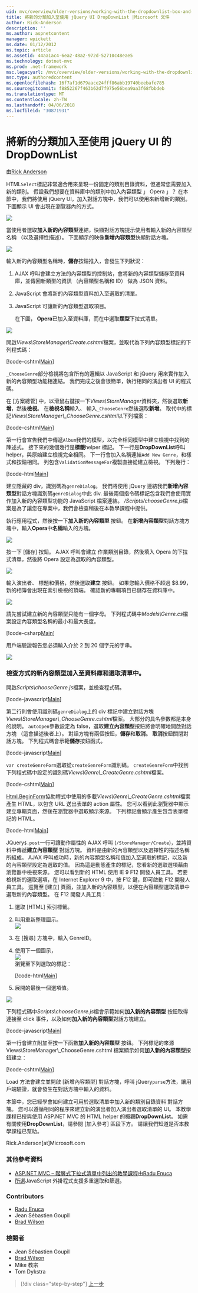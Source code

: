 ```yaml
---
uid: mvc/overview/older-versions/working-with-the-dropdownlist-box-and-jquery/adding-a-new-category-to-the-dropdownlist-using-jquery-ui
title: 將新的分類加入至使用 jQuery UI DropDownList |Microsoft 文件
author: Rick-Anderson
description: ''
ms.author: aspnetcontent
manager: wpickett
ms.date: 01/12/2012
ms.topic: article
ms.assetid: 44aa1ac4-6ea2-48a2-972d-52710c48eae5
ms.technology: dotnet-mvc
ms.prod: .net-framework
msc.legacyurl: /mvc/overview/older-versions/working-with-the-dropdownlist-box-and-jquery/adding-a-new-category-to-the-dropdownlist-using-jquery-ui
msc.type: authoredcontent
ms.openlocfilehash: 16f7af1d679aace24fff86abb19740beebafe785
ms.sourcegitcommit: f8852267f463b62d7f975e56bea9aa3f68fbbdeb
ms.translationtype: MT
ms.contentlocale: zh-TW
ms.lasthandoff: 04/06/2018
ms.locfileid: "30871931"
---
```

<a name="adding-a-new-category-to-the-dropdownlist-using-jquery-ui"></a>將新的分類加入至使用 jQuery UI 的 DropDownList
====================
由[Rick Anderson](https://github.com/Rick-Anderson)

HTML`Select`標記非常適合用來呈現一份固定的類別目錄資料，但通常您需要加入新的類別。 假設我們想要在資料庫中的類別中加入內容類型 」 Opera 」？ 在本節中，我們將使用 jQuery UI，加入對話方塊中，我們可以使用來新增新的類別。 下圖顯示 UI 會出現在瀏覽器內的方式。

![](adding-a-new-category-to-the-dropdownlist-using-jquery-ui/_static/image1.png)

當使用者選取**加入新的內容類型**連結，快顯對話方塊提示使用者輸入新的內容類型名稱 （以及選擇性描述）。 下面顯示的映像**新增內容類型**快顯對話方塊。

![](adding-a-new-category-to-the-dropdownlist-using-jquery-ui/_static/image2.png)

輸入新的內容類型名稱時，**儲存**按鈕推入，會發生下列狀況：

1. AJAX 呼叫會建立方法的內容類型的控制站，會將新的內容類型儲存至資料庫，並傳回新類型的資訊 （內容類型名稱和 ID） 做為 JSON 資料。
2. JavaScript 會將新的內容類型資料加入至選取的清單。
3. JavaScript 可讓新的內容類型選取項目。

   在下圖， **Opera**已加入至資料庫，而在中選取**類型**下拉式清單。 

![](adding-a-new-category-to-the-dropdownlist-using-jquery-ui/_static/image3.png)

開啟*Views\StoreManager\Create.cshtml*檔案，並取代為下列內容類型標記的下列程式碼：

[!code-cshtml[Main](adding-a-new-category-to-the-dropdownlist-using-jquery-ui/samples/sample1.cshtml)]

`_ChooseGenre`部分檢視將包含所有的邏輯以 JavaScript 和 jQuery 用來實作加入新的內容類型功能相連結。 我們完成之後會很簡單，執行相同的演出者 UI 的程式碼。

在 [方案總管] 中，以滑鼠右鍵按一下*Views\StoreManager*資料夾，然後選取**新增**，然後**檢視**。 在**檢視名稱**輸入、 輸入`_ChooseGenre`然後選取**新增**。 取代中的標記*Views\StoreManager\\_ChooseGenre.cshtml*以下列檔案：

[!code-cshtml[Main](adding-a-new-category-to-the-dropdownlist-using-jquery-ui/samples/sample2.cshtml)]

第一行會宣告我們中傳遞`Album`我們的模型，以完全相同模型中建立檢視中找到的陳述式。 接下來的幾個幾行是**標籤**helper 標記。 下一行是**DropDownList**呼叫 helper，與原始建立檢視完全相同。 下一行會加入名稱連結`Add New Genre`，和樣式和按鈕相同。 列包含`ValidationMessageFor`複製直接從建立檢視。 下列幾行：

[!code-html[Main](adding-a-new-category-to-the-dropdownlist-using-jquery-ui/samples/sample3.html)]

建立隱藏的 div，識別碼為`genreDialog`。 我們將使用 jQuery 連結我們**新增內容類型**對話方塊識別碼`genreDialog`中此 div. 最後兩個指令碼標記包含我們會使用實作加入新的內容類型功能的 JavaScript 檔案連結。 */Scripts/chooseGenre.js*檔案是為了讓您在專案中，我們會檢查稍後在本教學課程中提供。

執行應用程式，然後按一下**加入新的內容類型** 按鈕。 在**新增內容類型**對話方塊方塊中，輸入**Opera**中**名稱**輸入的方塊。

![](adding-a-new-category-to-the-dropdownlist-using-jquery-ui/_static/image4.png)

按一下 [儲存] 按鈕。 AJAX 呼叫會建立 作業類別目錄，然後填入 Opera 的下拉式清單，然後將 Opera 設定為選取的內容類型。

![](adding-a-new-category-to-the-dropdownlist-using-jquery-ui/_static/image5.png)

輸入演出者、 標題和價格，然後選取**建立** 按鈕。 如果您輸入價格不超過 $8.99，新的相簿會出現在索引檢視的頂端。 確認新的專輯項目已儲存在資料庫中。

![](adding-a-new-category-to-the-dropdownlist-using-jquery-ui/_static/image6.png)

請先嘗試建立新的內容類型只能有一個字母。 下列程式碼中*Models\Genre.cs*檔案設定內容類型名稱的最小和最大長度。

[!code-csharp[Main](adding-a-new-category-to-the-dropdownlist-using-jquery-ui/samples/sample4.cs)]

用戶端驗證報告您必須輸入介於 2 到 20 個字元的字串。

![](adding-a-new-category-to-the-dropdownlist-using-jquery-ui/_static/image7.png)

### <a name="examining-how-a-new-genre-is-added-to-the-database-and-the-select-list"></a>檢查方式的新內容類型加入至資料庫和選取清單中。

開啟*Scripts\chooseGenre.js*檔案，並檢查程式碼。

[!code-javascript[Main](adding-a-new-category-to-the-dropdownlist-using-jquery-ui/samples/sample5.js)]

第二行則會使用識別碼`genreDialog`上的 div 標記中建立對話方塊*Views\StoreManager\\_ChooseGenre.cshtml*檔案。 大部分的具名參數都是本身的說明。 `autoOpen`參數設定為 false，選取**建立內容類型**按鈕將會明確地開啟對話方塊 （這會描述後者上）。 對話方塊有兩個按鈕，**儲存**和**取消**。 **取消**按鈕關閉對話方塊。 下列程式碼會示範**儲存**按鈕函式。

[!code-javascript[Main](adding-a-new-category-to-the-dropdownlist-using-jquery-ui/samples/sample6.js)]

`var createGenreForm`選取從`createGenreForm`識別碼。 `createGenreForm`中找到下列程式碼中設定的識別碼*Views\Genre\\_CreateGenre.cshtml*檔案。

[!code-cshtml[Main](adding-a-new-category-to-the-dropdownlist-using-jquery-ui/samples/sample7.cshtml)]

[Html.BeginForm](https://msdn.microsoft.com/library/dd492714.aspx)協助程式中使用的多載*Views\Genre\\_CreateGenre.cshtml*檔案產生 HTML，以包含 URL 送出表單的 action 屬性。 您可以看到此瀏覽器中顯示建立專輯頁面，然後在瀏覽器中選取顯示來源。 下列標記會顯示產生包含表單標記的 HTML。

[!code-html[Main](adding-a-new-category-to-the-dropdownlist-using-jquery-ui/samples/sample8.html)]

JQuery`$.post`一行可讓動作屬性的 AJAX 呼叫 (`/StoreManager/Create`)，並將資料中傳遞**建立內容類型** 對話方塊。 資料是由新的內容類型以及選擇性的描述名稱所組成。 AJAX 呼叫成功時，新的內容類型名稱和值加入至選取的標記，以及新的內容類型設定為選取的值。 因為這是動態產生的標記，您看新的選取選項藉由瀏覽器中檢視來源。 您可以看到新的 HTML 使用 IE 9 F12 開發人員工具。 若要檢視新的選取選項，在 Internet Explorer 9 中，按 F12 鍵，即可啟動 F12 開發人員工具。 巡覽至 [建立] 頁面，並加入新的內容類型，以便在內容類型選取清單中選取新的內容類型。 在 F12 開發人員工具：

1. 選取 [HTML] 索引標籤。
2. 叫用重新整理圖示。  
    ![](adding-a-new-category-to-the-dropdownlist-using-jquery-ui/_static/image8.png)
3. 在 [搜尋] 方塊中，輸入 GenreID。
4. 使用下一個圖示，   
    ![](adding-a-new-category-to-the-dropdownlist-using-jquery-ui/_static/image9.png)  
   瀏覽至下列選取的標記：

    [!code-html[Main](adding-a-new-category-to-the-dropdownlist-using-jquery-ui/samples/sample9.html)]
5. 展開的最後一個選項值。

![](adding-a-new-category-to-the-dropdownlist-using-jquery-ui/_static/image10.png)

下列程式碼中*Scripts\chooseGenre.js*檔會示範如何**加入新的內容類型** 按鈕取得連接至 click 事件，以及如何**加入新的內容類型**對話方塊建立。

[!code-javascript[Main](adding-a-new-category-to-the-dropdownlist-using-jquery-ui/samples/sample10.js)]

第一行會建立附加至按一下函數**加入新的內容類型** 按鈕。 下列標記的來源 Views\StoreManager\\_ChooseGenre.cshtml 檔案顯示如何**加入新的內容類型**按鈕建立：

[!code-cshtml[Main](adding-a-new-category-to-the-dropdownlist-using-jquery-ui/samples/sample11.cshtml)]

Load 方法會建立並開啟 [新增內容類型] 對話方塊，呼叫 jQuery`parse`方法，讓用戶端驗證，就會發生在對話方塊中輸入的資料。

本節中，您已經學會如何建立可用於選取清單中加入新的類別目錄資料 對話方塊。 您可以遵循相同的程序來建立新的演出者加入演出者選取清單的 UI。 本教學課程已授與使用 ASP.NET MVC 的 HTML helper 的概觀**DropDownList**。 如需有關使用**DropDownList**，請參閱 [加入參考] 區段下方。 請讓我們知道是否本教學課程已幫助。

Rick.Anderson[at]Microsoft.com

### <a name="additional-references"></a>其他參考資料

- [ASP.NET MVC – 階層式下拉式清單中列出的教學課程](https://weblogs.asp.net/raduenuca/archive/2011/03/06/asp-net-mvc-cascading-dropdown-lists-tutorial-part-1-defining-the-problem-and-the-context.aspx)由[Radu Enuca](https://weblogs.asp.net/raduenuca/default.aspx)
- [所選](http://harvesthq.github.com/chosen/)JavaScript 外掛程式支援多重選取和篩選。

### <a name="contributors"></a>Contributors

- [Radu Enuca](https://weblogs.asp.net/raduenuca/default.aspx)
- Jean Sébastien Goupil
- [Brad Wilson](http://bradwilson.typepad.com/)

### <a name="reviewers"></a>檢閱者

- Jean Sébastien Goupil
- [Brad Wilson](http://bradwilson.typepad.com/)
- Mike 教宗
- Tom Dykstra

> [!div class="step-by-step"]
> [上一步](examining-how-aspnet-mvc-scaffolds-the-dropdownlist-helper.md)

